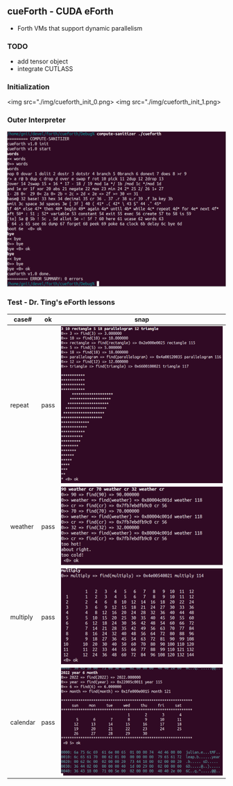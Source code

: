 ## cueForth - CUDA eForth
* Forth VMs that support dynamic parallelism

### TODO
* add tensor object
* integrate CUTLASS

### Initialization
<img src="./img/cueforth_init_0.png>
<img src="./img/cueforth_init_1.png>

### Outer Interpreter
<img src="./img/cueforth_words_0.png">

### Test - Dr. Ting's eForth lessons
|case#|ok|snap|
|---|---|---|
|repeat|pass|<img src="./img/cueforth_ast_0.png">|
|weather|pass|<img src="./img/cueforth_weather_0.png">|
|multiply|pass|<img src="./img/cueforth_mult_0.png">|
|calendar|pass|<img src="./img/cueforth_calndr_1.png">|

